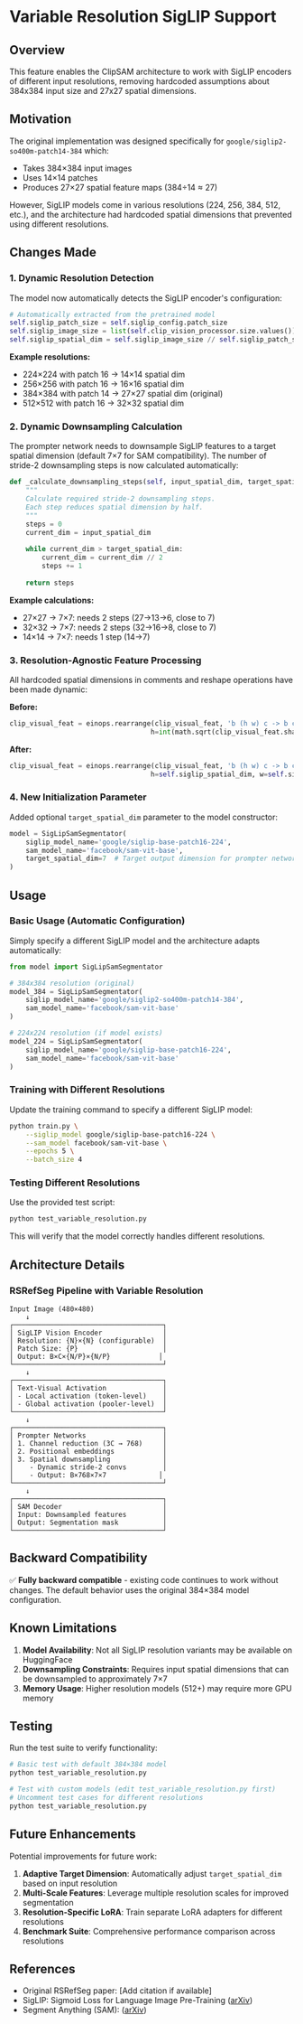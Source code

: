 # Variable Resolution SigLIP Support

## Overview

This feature enables the ClipSAM architecture to work with SigLIP encoders of different input resolutions, removing hardcoded assumptions about 384x384 input size and 27x27 spatial dimensions.

## Motivation

The original implementation was designed specifically for `google/siglip2-so400m-patch14-384` which:
- Takes 384×384 input images
- Uses 14×14 patches
- Produces 27×27 spatial feature maps (384÷14 ≈ 27)

However, SigLIP models come in various resolutions (224, 256, 384, 512, etc.), and the architecture had hardcoded spatial dimensions that prevented using different resolutions.

## Changes Made

### 1. Dynamic Resolution Detection

The model now automatically detects the SigLIP encoder's configuration:

```python
# Automatically extracted from the pretrained model
self.siglip_patch_size = self.siglip_config.patch_size
self.siglip_image_size = list(self.clip_vision_processor.size.values())[0]
self.siglip_spatial_dim = self.siglip_image_size // self.siglip_patch_size
```

**Example resolutions:**
- 224×224 with patch 16 → 14×14 spatial dim
- 256×256 with patch 16 → 16×16 spatial dim
- 384×384 with patch 14 → 27×27 spatial dim (original)
- 512×512 with patch 16 → 32×32 spatial dim

### 2. Dynamic Downsampling Calculation

The prompter network needs to downsample SigLIP features to a target spatial dimension (default 7×7 for SAM compatibility). The number of stride-2 downsampling steps is now calculated automatically:

```python
def _calculate_downsampling_steps(self, input_spatial_dim, target_spatial_dim):
    """
    Calculate required stride-2 downsampling steps.
    Each step reduces spatial dimension by half.
    """
    steps = 0
    current_dim = input_spatial_dim
    
    while current_dim > target_spatial_dim:
        current_dim = current_dim // 2
        steps += 1
    
    return steps
```

**Example calculations:**
- 27×27 → 7×7: needs 2 steps (27→13→6, close to 7)
- 32×32 → 7×7: needs 2 steps (32→16→8, close to 7)
- 14×14 → 7×7: needs 1 step (14→7)

### 3. Resolution-Agnostic Feature Processing

All hardcoded spatial dimensions in comments and reshape operations have been made dynamic:

**Before:**
```python
clip_visual_feat = einops.rearrange(clip_visual_feat, 'b (h w) c -> b c h w', 
                                   h=int(math.sqrt(clip_visual_feat.shape[1])))  # BX1152X27X27
```

**After:**
```python
clip_visual_feat = einops.rearrange(clip_visual_feat, 'b (h w) c -> b c h w', 
                                   h=self.siglip_spatial_dim, w=self.siglip_spatial_dim)
```

### 4. New Initialization Parameter

Added optional `target_spatial_dim` parameter to the model constructor:

```python
model = SigLipSamSegmentator(
    siglip_model_name='google/siglip-base-patch16-224',
    sam_model_name='facebook/sam-vit-base',
    target_spatial_dim=7  # Target output dimension for prompter network
)
```

## Usage

### Basic Usage (Automatic Configuration)

Simply specify a different SigLIP model and the architecture adapts automatically:

```python
from model import SigLipSamSegmentator

# 384x384 resolution (original)
model_384 = SigLipSamSegmentator(
    siglip_model_name='google/siglip2-so400m-patch14-384',
    sam_model_name='facebook/sam-vit-base'
)

# 224x224 resolution (if model exists)
model_224 = SigLipSamSegmentator(
    siglip_model_name='google/siglip-base-patch16-224',
    sam_model_name='facebook/sam-vit-base'
)
```

### Training with Different Resolutions

Update the training command to specify a different SigLIP model:

```bash
python train.py \
    --siglip_model google/siglip-base-patch16-224 \
    --sam_model facebook/sam-vit-base \
    --epochs 5 \
    --batch_size 4
```

### Testing Different Resolutions

Use the provided test script:

```bash
python test_variable_resolution.py
```

This will verify that the model correctly handles different resolutions.

## Architecture Details

### RSRefSeg Pipeline with Variable Resolution

```
Input Image (480×480)
    ↓
┌─────────────────────────────────────┐
│ SigLIP Vision Encoder               │
│ Resolution: {N}×{N} (configurable)  │
│ Patch Size: {P}                     │
│ Output: B×C×{N/P}×{N/P}            │
└─────────────────────────────────────┘
    ↓
┌─────────────────────────────────────┐
│ Text-Visual Activation              │
│ - Local activation (token-level)    │
│ - Global activation (pooler-level)  │
└─────────────────────────────────────┘
    ↓
┌─────────────────────────────────────┐
│ Prompter Networks                   │
│ 1. Channel reduction (3C → 768)     │
│ 2. Positional embeddings            │
│ 3. Spatial downsampling             │
│    - Dynamic stride-2 convs         │
│    - Output: B×768×7×7             │
└─────────────────────────────────────┘
    ↓
┌─────────────────────────────────────┐
│ SAM Decoder                         │
│ Input: Downsampled features         │
│ Output: Segmentation mask           │
└─────────────────────────────────────┘
```

## Backward Compatibility

✅ **Fully backward compatible** - existing code continues to work without changes. The default behavior uses the original 384×384 model configuration.

## Known Limitations

1. **Model Availability**: Not all SigLIP resolution variants may be available on HuggingFace
2. **Downsampling Constraints**: Requires input spatial dimensions that can be downsampled to approximately 7×7
3. **Memory Usage**: Higher resolution models (512+) may require more GPU memory

## Testing

Run the test suite to verify functionality:

```bash
# Basic test with default 384×384 model
python test_variable_resolution.py

# Test with custom models (edit test_variable_resolution.py first)
# Uncomment test cases for different resolutions
python test_variable_resolution.py
```

## Future Enhancements

Potential improvements for future work:

1. **Adaptive Target Dimension**: Automatically adjust `target_spatial_dim` based on input resolution
2. **Multi-Scale Features**: Leverage multiple resolution scales for improved segmentation
3. **Resolution-Specific LoRA**: Train separate LoRA adapters for different resolutions
4. **Benchmark Suite**: Comprehensive performance comparison across resolutions

## References

- Original RSRefSeg paper: [Add citation if available]
- SigLIP: Sigmoid Loss for Language Image Pre-Training ([arXiv](https://arxiv.org/abs/2303.15343))
- Segment Anything (SAM): ([arXiv](https://arxiv.org/abs/2304.02643))
